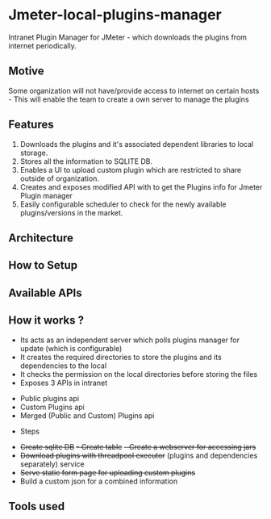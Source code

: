 # Jmeter-local-plugins-manager
Intranet Plugin Manager for JMeter - which downloads the plugins from internet periodically.

## Motive 
Some organization will not have/provide access to internet on certain hosts - This will enable the team to create a own server to manage the plugins

## Features
1. Downloads the plugins and it's associated dependent libraries to local storage.
2. Stores all the information to SQLITE DB.
3. Enables a UI to upload custom plugin which are restricted to share outside of organization.
4. Creates and exposes modified API with to get the Plugins info for Jmeter Plugin manager 
5. Easily configurable scheduler to check for the newly available plugins/versions in the market.

## Architecture


## How to Setup

## Available APIs


## How it works ?


* Its acts as an independent server which polls plugins manager for update (which is configurable) 
* It creates the required directories to store the plugins and its dependencies to the local 
* It checks the permission on the local directories before storing the files
* Exposes 3 APIs in intranet 
 - Public plugins api
 - Custom Plugins api
 - Merged (Public and Custom) Plugins api

* Steps
 - ~~Create sqlite DB~~
 ~~- Create table~~ 
 ~~- Create a webserver for accessing jars~~
 - ~~Download plugins with threadpool executor~~ (plugins and dependencies separately) service
 - ~~Serve static form page for uploading custom plugins~~
 - Build a custom json for a combined information
 


## Tools used
